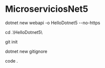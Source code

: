 # MicroserviciosNet5

dotnet new webapi -o HelloDotnet5  --no-https

cd .\HelloDotnet5\

git init

dotnet new gitignore

code .

